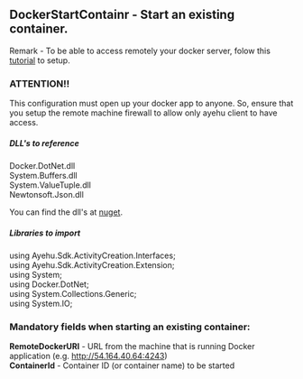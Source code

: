 ## DockerStartContainr - Start an existing container.

Remark - To be able to access remotely your docker server, folow this [tutorial](https://success.docker.com/article/how-do-i-enable-the-remote-api-for-dockerd) to setup.  
### ATTENTION!!
This configuration must open up your docker app to anyone.
So, ensure that you setup the remote machine firewall to allow only ayehu client to have access.  

##### DLL's to reference
Docker.DotNet.dll  
System.Buffers.dll  
System.ValueTuple.dll  
Newtonsoft.Json.dll  

You can find the dll's at [nuget](https://www.nuget.org/packages/Docker.DotNet/).  

##### Libraries to import
using Ayehu.Sdk.ActivityCreation.Interfaces;  
using Ayehu.Sdk.ActivityCreation.Extension;  
using System;  
using Docker.DotNet;  
using System.Collections.Generic;  
using System.IO;  

### Mandatory fields when starting an existing container:
**RemoteDockerURI**		- URL from the machine that is running Docker application (e.g. http://54.164.40.64:4243)  
**ContainerId**			- Container ID (or container name) to be started  